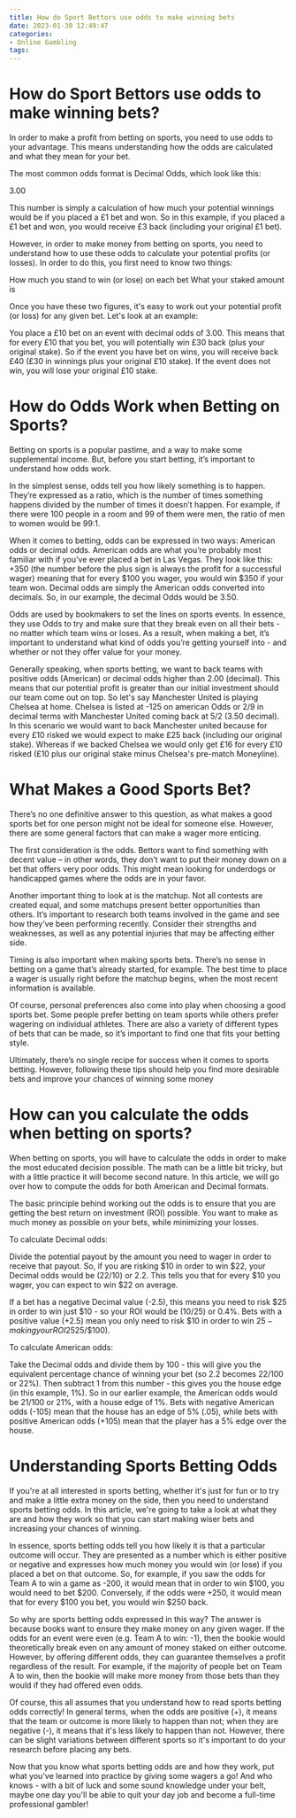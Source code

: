 ```yaml
---
title: How do Sport Bettors use odds to make winning bets
date: 2023-01-30 12:49:47
categories:
- Online Gambling
tags:
---
```



#  How do Sport Bettors use odds to make winning bets?

In order to make a profit from betting on sports, you need to use odds to your advantage. This means understanding how the odds are calculated and what they mean for your bet.

The most common odds format is Decimal Odds, which look like this:

3.00

This number is simply a calculation of how much your potential winnings would be if you placed a £1 bet and won. So in this example, if you placed a £1 bet and won, you would receive £3 back (including your original £1 bet).

However, in order to make money from betting on sports, you need to understand how to use these odds to calculate your potential profits (or losses). In order to do this, you first need to know two things:

How much you stand to win (or lose) on each bet What your staked amount is

Once you have these two figures, it's easy to work out your potential profit (or loss) for any given bet. Let's look at an example:

You place a £10 bet on an event with decimal odds of 3.00. This means that for every £10 that you bet, you will potentially win £30 back (plus your original stake). So if the event you have bet on wins, you will receive back £40 (£30 in winnings plus your original £10 stake). If the event does not win, you will lose your original £10 stake.

#  How do Odds Work when Betting on Sports? 

Betting on sports is a popular pastime, and a way to make some supplemental income. But, before you start betting, it’s important to understand how odds work. 

In the simplest sense, odds tell you how likely something is to happen. They’re expressed as a ratio, which is the number of times something happens divided by the number of times it doesn’t happen. For example, if there were 100 people in a room and 99 of them were men, the ratio of men to women would be 99:1. 

When it comes to betting, odds can be expressed in two ways: American odds or decimal odds. American odds are what you’re probably most familiar with if you’ve ever placed a bet in Las Vegas. They look like this: +350 (the number before the plus sign is always the profit for a successful wager) meaning that for every $100 you wager, you would win $350 if your team won. Decimal odds are simply the American odds converted into decimals. So, in our example, the decimal Odds would be 3.50. 

Odds are used by bookmakers to set the lines on sports events. In essence, they use Odds to try and make sure that they break even on all their bets - no matter which team wins or loses. As a result, when making a bet, it’s important to understand what kind of odds you’re getting yourself into - and whether or not they offer value for your money. 

Generally speaking, when sports betting, we want to back teams with positive odds (American) or decimal odds higher than 2.00 (decimal). This means that our potential profit is greater than our initial investment should our team come out on top. So let's say Manchester United is playing Chelsea at home. Chelsea is listed at -125 on american Odds or 2/9 in decimal terms with Manchester United coming back at 5/2 (3.50 decimal). In this scenario we would want to back Manchester united because for every £10 risked we would expect to make £25 back (including our original stake). Whereas if we backed Chelsea we would only get £16 for every £10 risked (£10 plus our original stake minus Chelsea's pre-match Moneyline).

#  What Makes a Good Sports Bet? 

There’s no one definitive answer to this question, as what makes a good sports bet for one person might not be ideal for someone else. However, there are some general factors that can make a wager more enticing. 

The first consideration is the odds. Bettors want to find something with decent value – in other words, they don’t want to put their money down on a bet that offers very poor odds. This might mean looking for underdogs or handicapped games where the odds are in your favor. 

Another important thing to look at is the matchup. Not all contests are created equal, and some matchups present better opportunities than others. It’s important to research both teams involved in the game and see how they’ve been performing recently. Consider their strengths and weaknesses, as well as any potential injuries that may be affecting either side. 

Timing is also important when making sports bets. There’s no sense in betting on a game that’s already started, for example. The best time to place a wager is usually right before the matchup begins, when the most recent information is available. 

Of course, personal preferences also come into play when choosing a good sports bet. Some people prefer betting on team sports while others prefer wagering on individual athletes. There are also a variety of different types of bets that can be made, so it’s important to find one that fits your betting style. 

Ultimately, there’s no single recipe for success when it comes to sports betting. However, following these tips should help you find more desirable bets and improve your chances of winning some money

#  How can you calculate the odds when betting on sports? 

When betting on sports, you will have to calculate the odds in order to make the most educated decision possible. The math can be a little bit tricky, but with a little practice it will become second nature. In this article, we will go over how to compute the odds for both American and Decimal formats.

The basic principle behind working out the odds is to ensure that you are getting the best return on investment (ROI) possible. You want to make as much money as possible on your bets, while minimizing your losses. 

To calculate Decimal odds: 

Divide the potential payout by the amount you need to wager in order to receive that payout. So, if you are risking $10 in order to win $22, your Decimal odds would be (22/10) or 2.2. This tells you that for every $10 you wager, you can expect to win $22 on average.

If a bet has a negative Decimal value (-2.5), this means you need to risk $25 in order to win just $10 - so your ROI would be (10/25) or 0.4%. Bets with a positive value (+2.5) mean you only need to risk $10 in order to win $25 - making your ROI 25% ($25/$100). 

To calculate American odds: 

Take the Decimal odds and divide them by 100 - this will give you the equivalent percentage chance of winning your bet (so 2.2 becomes 22/100 or 22%). Then subtract 1 from this number - this gives you the house edge (in this example, 1%). So in our earlier example, the American odds would be 21/100 or 21%, with a house edge of 1%. 
Bets with negative American odds (-105) mean that the house has an edge of 5% (.05), while bets with positive American odds (+105) mean that the player has a 5% edge over the house.

#  Understanding Sports Betting Odds



If you're at all interested in sports betting, whether it's just for fun or to try and make a little extra money on the side, then you need to understand sports betting odds. In this article, we're going to take a look at what they are and how they work so that you can start making wiser bets and increasing your chances of winning.

In essence, sports betting odds tell you how likely it is that a particular outcome will occur. They are presented as a number which is either positive or negative and expresses how much money you would win (or lose) if you placed a bet on that outcome. So, for example, if you saw the odds for Team A to win a game as -200, it would mean that in order to win $100, you would need to bet $200. Conversely, if the odds were +250, it would mean that for every $100 you bet, you would win $250 back.

So why are sports betting odds expressed in this way? The answer is because books want to ensure they make money on any given wager. If the odds for an event were even (e.g. Team A to win: -1), then the bookie would theoretically break even on any amount of money staked on either outcome. However, by offering different odds, they can guarantee themselves a profit regardless of the result. For example, if the majority of people bet on Team A to win, then the bookie will make more money from those bets than they would if they had offered even odds.

Of course, this all assumes that you understand how to read sports betting odds correctly! In general terms, when the odds are positive (+), it means that the team or outcome is more likely to happen than not; when they are negative (-), it means that it's less likely to happen than not. However, there can be slight variations between different sports so it's important to do your research before placing any bets.

Now that you know what sports betting odds are and how they work, put what you've learned into practice by giving some wagers a go! And who knows - with a bit of luck and some sound knowledge under your belt, maybe one day you'll be able to quit your day job and become a full-time professional gambler!